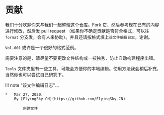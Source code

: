 # 贡献

我们十分欢迎你来与我们一起整理这个仓库。Fork 它，然后参考现在已有的内容进行修改，然后发 pull request （如果你不确定贡献是否符合格式，可以往 `format` 分支发，会有人来协助）。并且还请按格式填上`该文件编辑日志`，谢谢。

`Vol.001` 或许是一个很好的格式范例。

需要注意的是，请尽量不要更改文件结构或一枝独秀，防止自动构建程序出错。

`Tools` 文件夹里有一些工具，可能会方便你的本地编辑。使用方法我会稍后补充，当然你也可以尝试自己研究下。

!!! note "该文件编辑日志"、、

	* 	Mar 27, 2020.
		By [FlyingSky-CN](https://github.com/FlyingSky-CN)
	
			创建文件
